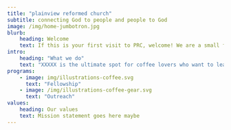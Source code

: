 ```yaml
---
title: "plainview reformed church"
subtitle: connecting God to people and people to God
image: /img/home-jumbotron.jpg
blurb:
    heading: Welcome
    text: If this is your first visit to PRC, welcome! We are a small family Church that loves to praise and worship God. We’re a “do-it-yourself Church.” We delight in planning and delivering worship, in serving the sick and hungry, in engaging in global mission, and in supporting and educating our children. Most of all, we care about one another. We desire to more fully create a beloved community of God that connects people to people and people to God. Come join us. See what we are doing for the Glory of God. Welcome!
intro:
    heading: "What we do"
    text: "XXXXX is the ultimate spot for coffee lovers who want to learn about their java’s origin and support the farmers that grew it. We take coffee production, roasting and brewing seriously and we’re glad to pass that knowledge to anyone."
programs:
    - image: img/illustrations-coffee.svg
      text: "Fellowship"
    - image: /img/illustrations-coffee-gear.svg
      text: "Outreach"
values:
    heading: Our values
    text: Mission statement goes here maybe
---
```


